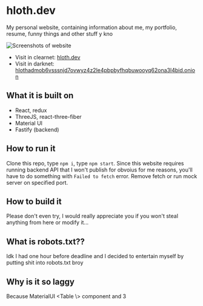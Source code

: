 # hloth.dev

My personal website, containing information about me, my portfolio, resume, funny things and other stuff y kno

![Screenshots of website](https://user-images.githubusercontent.com/59040542/163002146-159d5f4e-aa81-4463-921a-6c7ffe5614fd.png)

- Visit in clearnet: [hloth.dev](https://hloth.dev)
- Visit in darknet: [hlothadmob6vsssnjd7ovwyz4z2le4pbpbyfhqbuwooyq62ona3l4bid.onion](http://hlothadmob6vsssnjd7ovwyz4z2le4pbpbyfhqbuwooyq62ona3l4bid.onion)

## What it is built on

- React, redux
- ThreeJS, react-three-fiber
- Material UI
- Fastify (backend)

## How to run it

Clone this repo, type `npm i`, type `npm start`. Since this website requires running backend API that I won't publish for obvoius for me reasons, you'll have to do something with `Failed to fetch` error. Remove fetch or run mock server on specified port.

## How to build it

Please don't even try, I would really appreciate you if you won't steal anything from here or modify it...

## What is robots.txt??

Idk I had one hour before deadline and I decided to entertain myself by putting shit into robots.txt broy

## Why is it so laggy

Because MaterialUI \<Table \\\> component and 3
